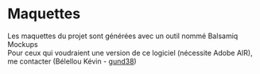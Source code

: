 # Maquettes #

Les maquettes du projet sont g&eacute;n&eacute;r&eacute;es avec un outil nomm&eacute; Balsamiq Mockups  
Pour ceux qui voudraient une version de ce logiciel (n&eacute;cessite Adobe AIR), me contacter (B&eacute;lellou K&eacute;vin - [gund38](https://github.com/gund38))  